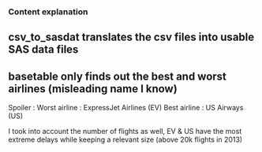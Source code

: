 ### Content explanation

## csv_to_sasdat translates the csv files into usable SAS data files


## basetable only finds out the best and worst airlines (misleading name I know)
Spoiler : 
Worst airline : ExpressJet Airlines (EV) 
Best airline : US Airways (US)

I took into account the number of flights as well, 
EV & US have the most extreme delays while keeping a relevant size (above 20k flights in 2013)
